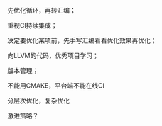 先优化循环，再转汇编；

重视CI持续集成；

决定要优化某项前，先手写汇编看看优化效果再优化；

向LLVM的代码，优秀项目学习；

版本管理；

不能用CMAKE，平台端不能在线CI

分层次优化，复杂优化

激进策略？